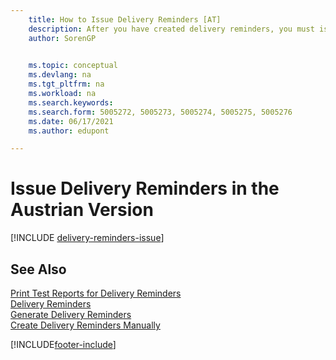 ```yaml
---
    title: How to Issue Delivery Reminders [AT]
    description: After you have created delivery reminders, you must issue and print them so that you can send reminders to vendors in the Austrian version.
    author: SorenGP

    
    ms.topic: conceptual
    ms.devlang: na
    ms.tgt_pltfrm: na
    ms.workload: na
    ms.search.keywords:
    ms.search.form: 5005272, 5005273, 5005274, 5005275, 5005276
    ms.date: 06/17/2021
    ms.author: edupont

---
```

# Issue Delivery Reminders in the Austrian Version

[!INCLUDE [delivery-reminders-issue](../includes/ATCHDE/delivery-reminders-issue.md)] 

## See Also

[Print Test Reports for Delivery Reminders](how-to-print-test-reports-for-delivery-reminders.md)  
[Delivery Reminders](delivery-reminders.md)  
[Generate Delivery Reminders](how-to-generate-delivery-reminders.md)  
[Create Delivery Reminders Manually](how-to-create-delivery-reminders-manually.md)  


[!INCLUDE[footer-include](../../includes/footer-banner.md)]